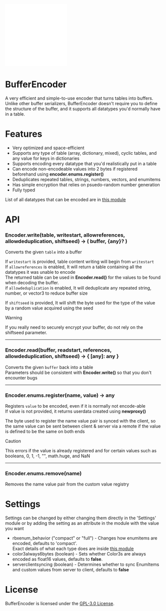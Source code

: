 <img src="icon.png" alt="Icon of BufferEncoder" width="200" height="200">

# BufferEncoder
A very efficient and simple-to-use encoder that turns tables into buffers.\
Unlike other buffer serializers, BufferEncoder doesn't require you to define the structure of the buffer, and it supports all datatypes you'd normally have in a table.

# Features

* Very optimized and space-efficient
* Supports any type of table (array, dictionary, mixed), cyclic tables, and any value for keys in dictionaries
* Supports encoding every datatype that you'd realistically put in a table
* Can encode non-encodeable values into 2 bytes if registered beforehand using **encoder.enums.register()**
* Deduplicates repeated tables, strings, numbers, vectors, and enumitems
* Has simple encryption that relies on psuedo-random number generation
* Fully typed

List of all datatypes that can be encoded are in [this module](src/init.luau)

# API
### Encoder.write(table, writestart, allowreferences, allowdeduplication, shiftseed) -> ( buffer, {any}? )
Converts the given `table` into a buffer

If `writestart` is provided, table content writing will begin from `writestart`\
If `allowreferences` is enabled, It will return a table containing all the datatypes it was unable to encode\
The returned table can be used in **Encoder.read()** for the values to be found when decoding the buffer.\
if `allowdeduplication` is enabled, It will deduplicate any repeated string, number, or vector3 to reduce buffer size

If `shiftseed` is provided, It will shift the byte used for the type of the value by a random value acquired using the seed

> [!WARNING]
> If you really need to securely encrypt your buffer, do not rely on the shiftseed parameter.

---
### Encoder.read(buffer, readstart, references, allowdeduplication, shiftseed) -> { [any]: any }
Converts the given `buffer` back into a table\
Parameters should be consistent with **Encoder.write()** so that you don't encounter bugs

---
### Encoder.enums.register(name, value) -> any
Registers `value` to be encoded, even if it is normally not encode-able\
If value is not provided, it returns userdata created using **newproxy()**

The byte used to register the name value pair is synced with the client, so the same value can be sent between client & server via a remote if the value is defined to be the same on both ends

> [!CAUTION]
> This errors if the value is already registered and for certain values such as booleans, 0, 1, -1, "", math.huge, and NaN

---
### Encoder.enums.remove(name)
Removes the name value pair from the custom value registry

# Settings
Settings can be changed by either changing them directly in the 'Settings' module or by adding the setting as an attribute in the module with the value you want

* rbxenum_behavior ("compact" or "full") - Changes how enumitems are encoded, defaults to 'compact'.\
Exact details of what each type does are inside [this module](src/RbxEnumEncoder.luau)
* color3always6bytes (boolean) - Sets whether Color3s are always encoded as float16 values, defaults to **false**.
* serverclientsyncing (boolean) - Determines whether to sync EnumItems and custom values from server to client, defaults to **false**

# License
BufferEncoder is licensed under the [GPL-3.0 License](LICENSE).

